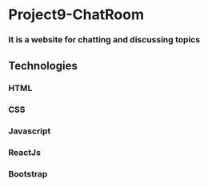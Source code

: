# Project9-ChatRoom

### It is a website for chatting and discussing topics

## Technologies

### HTML
### CSS
### Javascript
### ReactJs
### Bootstrap
